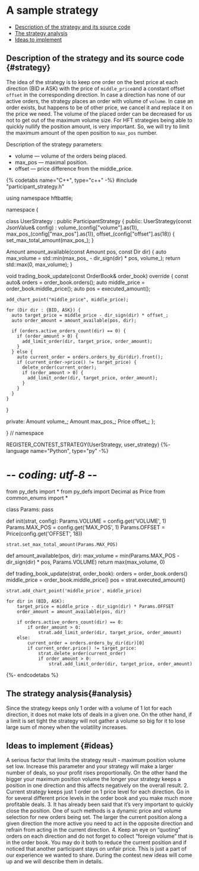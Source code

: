 # A sample strategy

- [Description of the strategy and its source code](#strategy)
- [The strategy analysis](#analysis)
- [Ideas to implement](#ideas)

## Description of the strategy and its source code {#strategy}

The idea of the strategy is to keep one order on the best price at each direction (BID и ASK) with the price of `middle_price`and a constant offset `offset` in the corresponding direction.
In case a direction has none of our active orders, the strategy places an order with volume of `volume`.
In case an order exists, but happens to be of other price, we cancel it and replace it on the price we need.
The volume of the placed order can be decreased for us not to get out of the maximum volume size.
For HFT strategies being able to quickly nullify the position amount, is very important. So, we will try to limit the maximum amount of the open position to `max_pos` number.

Description of the strategy parameters:

- volume — volume of the orders being placed.
- max_pos — maximal position.
- offset — price difference from the middle_price.

{% codetabs name="C++", type="c++" -%}
#include "participant_strategy.h"

using namespace hftbattle;

namespace {

class UserStrategy : public ParticipantStrategy {
public:
  UserStrategy(const JsonValue& config) :
      volume_(config["volume"].as<Amount>(1)),
      max_pos_(config["max_pos"].as<Amount>(1)),
      offset_(config["offset"].as<Price>(18)) {
    set_max_total_amount(max_pos_);
  }

  Amount amount_available(const Amount pos, const Dir dir) {
    auto max_volume = std::min(max_pos_ - dir_sign(dir) * pos, volume_);
    return std::max(0, max_volume);
  }

  void trading_book_update(const OrderBook& order_book) override {
    const auto& orders = order_book.orders();
    auto middle_price = order_book.middle_price();
    auto pos = executed_amount();

    add_chart_point("middle_price", middle_price);

    for (Dir dir : {BID, ASK}) {
      auto target_price = middle_price - dir_sign(dir) * offset_;
      auto order_amount = amount_available(pos, dir);

      if (orders.active_orders_count(dir) == 0) {
        if (order_amount > 0) {
          add_limit_order(dir, target_price, order_amount);
        }
      } else {
        auto current_order = orders.orders_by_dir(dir).front();
        if (current_order->price() != target_price) {
          delete_order(current_order);
          if (order_amount > 0) {
            add_limit_order(dir, target_price, order_amount);
          }
        }
      }
    }
  }

private:
  Amount volume_;
  Amount max_pos_;
  Price offset_;
};

}  // namespace

REGISTER_CONTEST_STRATEGY(UserStrategy, user_strategy)
{%- language name="Python", type="py" -%}
# -*- coding: utf-8 -*-

from py_defs import *
from py_defs import Decimal as Price
from common_enums import *


class Params:
    pass


def init(strat, config):
    Params.VOLUME = config.get('VOLUME', 1)
    Params.MAX_POS = config.get('MAX_POS', 1)
    Params.OFFSET = Price(config.get('OFFSET', 18))

    strat.set_max_total_amount(Params.MAX_POS)


def amount_available(pos, dir):
    max_volume = min(Params.MAX_POS - dir_sign(dir) * pos, Params.VOLUME)
    return max(max_volume, 0)


def trading_book_update(strat, order_book):
    orders = order_book.orders()
    middle_price = order_book.middle_price()
    pos = strat.executed_amount()

    strat.add_chart_point('middle_price', middle_price)

    for dir in (BID, ASK):
        target_price = middle_price - dir_sign(dir) * Params.OFFSET
        order_amount = amount_available(pos, dir)

        if orders.active_orders_count(dir) == 0:
            if order_amount > 0:
                strat.add_limit_order(dir, target_price, order_amount)
        else:
            current_order = orders.orders_by_dir(dir)[0]
            if current_order.price() != target_price:
                strat.delete_order(current_order)
                if order_amount > 0:
                    strat.add_limit_order(dir, target_price, order_amount)
{%- endcodetabs %}

## The strategy analysis{#analysis}

Since the strategy keeps only 1 order with a volume of 1 lot for each direction, it does not make lots of deals in a given one.
On the other hand, if a limit is set tight the strategy will not gather a volume so big for it to lose large sum of money when the volatility increases.

## Ideas to implement {#ideas}

A serious factor that limits the strategy result - maximum position volume set low.
Increase this parameter and your strategy will make a larger number of deals, so your profit rises proportionally.
On the other hand the bigger your maximum position volume the longer your strategy keeps a position in one direction and this affects negatively on the overall result.
2. Current strategy keeps just 1 order on 1 price level for each direction. Go in for several different price levels in the order book and you make much more profitable deals.
3. It has already been said that it’s very important to quickly close the position.
One of such methods is a dynamic price and volume selection for new orders being set.
The larger the current position along a given direction the more active you need to act in the opposite direction and refrain from acting in the current direction.
4. Keep an eye on “quoting” orders on each direction and do not forget to collect “foreign volume” that is in the order book.
You may do it both to reduce the current position and if noticed that another participant stays on unfair price.
This is just a part of our experience we wanted to share.
During the contest new ideas will come up and we will describe them in details.
